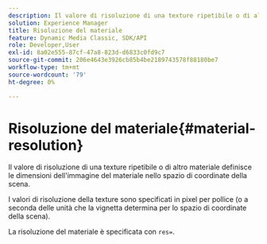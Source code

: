 ```yaml
---
description: Il valore di risoluzione di una texture ripetibile o di altro materiale definisce le dimensioni dell'immagine del materiale nello spazio di coordinate della scena.
solution: Experience Manager
title: Risoluzione del materiale
feature: Dynamic Media Classic, SDK/API
role: Developer,User
exl-id: 8a02e555-87cf-47a8-823d-d6833c0fd9c7
source-git-commit: 206e4643e3926cb85b4be2189743578f88180be7
workflow-type: tm+mt
source-wordcount: '79'
ht-degree: 0%

---
```


# Risoluzione del materiale{#material-resolution}

Il valore di risoluzione di una texture ripetibile o di altro materiale definisce le dimensioni dell&#39;immagine del materiale nello spazio di coordinate della scena.

I valori di risoluzione della texture sono specificati in pixel per pollice (o a seconda delle unità che la vignetta determina per lo spazio di coordinate della scena).

La risoluzione del materiale è specificata con `res=`.
